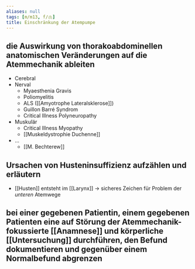```yaml
---
aliases: null
tags: [m/m13, f/🫁]
title: Einschränkung der Atempumpe
---
```

## die Auswirkung von thorakoabdominellen anatomischen Veränderungen auf die Atemmechanik ableiten

- Cerebral
- Nerval
    - Myaesthenia Gravis
    - Poliomyelitis
    - ALS ([[Amyotrophe Lateralsklerose]])
    - Guillon Barré Syndrom
    - Critical Illness Polyneuropathy
- Muskulär
    - Critical Illness Myopathy
    - [[Muskeldystrophie Duchenne]]
- ...
    - [[M. Bechterew]]

## Ursachen von Husteninsuffizienz aufzählen und erläutern

- [[Husten]] entsteht im [[Larynx]] → sicheres Zeichen für Problem der *unteren* Atemwege

## bei einer gegebenen Patientin, einem gegebenen Patienten eine auf Störung der Atemmechanik-fokussierte [[Anamnese]] und körperliche [[Untersuchung]] durchführen, den Befund dokumentieren und gegenüber einem Normalbefund abgrenzen

